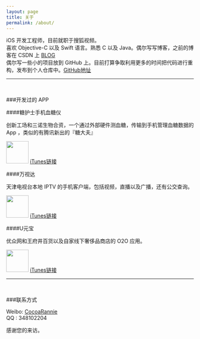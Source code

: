 ```yaml
---
layout: page
title: 关于
permalink: /about/
---
```


iOS 开发工程师，目前就职于搜狐视频。 
<br>
喜欢 Objective-C 以及 Swift 语言。熟悉 C 以及 Java。偶尔写写博客，之前的博客在 CSDN 上 [BLOG](http://blog.csdn.net/cocoarannie) 
<br>
偶尔写一些小的项目放到 GitHub 上。目前打算争取利用更多的时间把代码进行重构，发布到个人仓库中。[GitHub地址](https://github.com/Rannie) 
<br>

------

<br>

###开发过的 APP

####糖护士手机血糖仪  

创新工场和三诺生物合资，一个通过外部硬件测血糖，传输到手机管理血糖数据的 App ，类似的有腾讯新出的『糖大夫』<br>

<img src="https://raw.github.com/Rannie/Rannie.github.io/master/images/tanghushi.png" width="60" >
<a href="https://itunes.apple.com/cn/app/tang-hu-shi/id698015255?mt=8" target="_blank">iTunes链接</a>


####万视达

天津电视台本地 IPTV 的手机客户端，包括视频，直播以及广播，还有公交查询。

<img src="https://raw.github.com/Rannie/Rannie.github.io/master/images/wanshida.png" width="60" >
<a href="https://itunes.apple.com/cn/app/id681758808" target="_blank">iTunes链接</a>


####U元宝

优众网和王府井百货以及自家线下奢侈品商店的 O2O 应用。

<img src="https://raw.github.com/Rannie/Rannie.github.io/master/images/uyuanbao.png" width="60" >
<a href="https://itunes.apple.com/cn/app/id929088481?mt=8" target="_blank">iTunes链接</a>
<br>

------

<br>

###联系方式

Weibo: [CocoaRannie](http://weibo.com/lhrannie)<br />
QQ   : 348102204


感谢您的来访。


